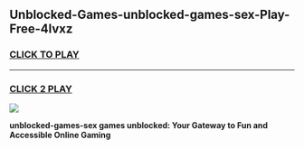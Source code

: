 
## Unblocked-Games-unblocked-games-sex-Play-Free-4lvxz
<h3>
<a href="https://premium76.site?title=unblocked-games-sex&ref=10A">CLICK TO PLAY</a></h3>
<hr>

<h3>
<a href="https://premium76.site?title=unblocked-games-sex&ref=10A">CLICK 2 PLAY</a>
  
</h3>

<a href="https://premium76.site?title=unblocked-games-sex&ref=10A"><img src="https://clearcache.store/games.png"></a>


**unblocked-games-sex games unblocked: Your Gateway to Fun and Accessible Online Gaming**
